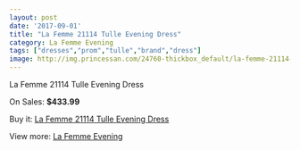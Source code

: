 ```yaml
---
layout: post
date: '2017-09-01'
title: "La Femme 21114 Tulle Evening Dress"
category: La Femme Evening
tags: ["dresses","prom","tulle","brand","dress"]
image: http://img.princessan.com/24760-thickbox_default/la-femme-21114-tulle-evening-dress.jpg
---
```

La Femme 21114 Tulle Evening Dress

On Sales: **$433.99**
<a href="https://www.princessan.com/en/la-femme-evening/11348-la-femme-21114-tulle-evening-dress.html"><amp-img layout="responsive" width="600" height="600" src="//img.princessan.com/24760-thickbox_default/la-femme-21114-tulle-evening-dress.jpg" alt="La Femme 21114 Tulle Evening Dress 0" /></a>
<a href="https://www.princessan.com/en/la-femme-evening/11348-la-femme-21114-tulle-evening-dress.html"><amp-img layout="responsive" width="600" height="600" src="//img.princessan.com/24761-thickbox_default/la-femme-21114-tulle-evening-dress.jpg" alt="La Femme 21114 Tulle Evening Dress 1" /></a>

Buy it: [La Femme 21114 Tulle Evening Dress](https://www.princessan.com/en/la-femme-evening/11348-la-femme-21114-tulle-evening-dress.html "La Femme 21114 Tulle Evening Dress")

View more: [La Femme Evening](https://www.princessan.com/en/29-la-femme-evening "La Femme Evening")